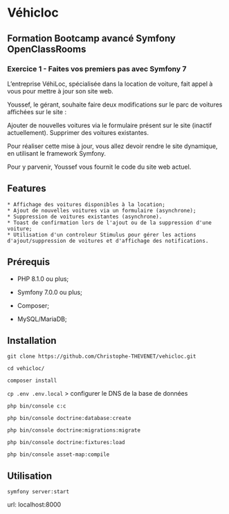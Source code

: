 # Véhicloc   

## Formation Bootcamp avancé Symfony OpenClassRooms

### Exercice 1 - Faites vos premiers pas avec Symfony 7



L’entreprise VéhiLoc, spécialisée dans la location de voiture, fait appel à vous pour mettre à jour son site web.

 
Youssef, le gérant, souhaite faire deux modifications sur le parc de voitures affichées sur le site : 

Ajouter de nouvelles voitures via le formulaire présent sur le site (inactif actuellement).
Supprimer des voitures existantes.
 

Pour réaliser cette mise à jour, vous allez devoir rendre le site dynamique, en utilisant le framework Symfony. 

 

Pour y parvenir, Youssef vous fournit le code du site web actuel.


## Features

    * Affichage des voitures disponibles à la location;
    * Ajout de nouvelles voitures via un formulaire (asynchrone);
    * Suppression de voitures existantes (asynchrone).
    * Toast de confirmation lors de l'ajout ou de la suppression d'une voiture;
    * Utilisation d'un controleur Stimulus pour gérer les actions d'ajout/suppression de voitures et d'affichage des notifications.

## Prérequis


* PHP 8.1.0 ou plus;

* Symfony 7.0.0 ou plus;
  
* Composer;

* MySQL/MariaDB;



## Installation


  `git clone https://github.com/Christophe-THEVENET/vehicloc.git`

`cd vehicloc/`

`composer install`

`cp .env .env.local` > configurer le DNS de la base de données

`php bin/console c:c `

`php bin/console doctrine:database:create`

`php bin/console doctrine:migrations:migrate`

`php bin/console doctrine:fixtures:load`

`php bin/console asset-map:compile`


## Utilisation


`symfony server:start`

url: localhost:8000
